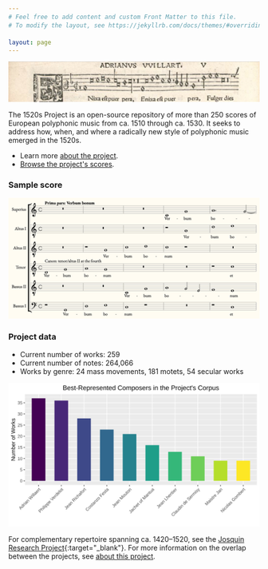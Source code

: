 ```yaml
---
# Feel free to add content and custom Front Matter to this file.
# To modify the layout, see https://jekyllrb.com/docs/themes/#overriding-theme-defaults

layout: page
---
```


![1520s Project banner](1520s_banner.png)

The 1520s Project is an open-source repository of more than 250 scores of European polyphonic music from ca. 1510 through ca. 1530. It seeks to address how, when, and where a radically new style of polyphonic music emerged in the 1520s.
+ Learn more [about the project](about).
+ [Browse the project's scores](browse).

### Sample score

![Sample score](sample_score.png)

### Project data
+ Current number of works: 259
+ Current number of notes: 264,066
+ Works by genre: 24 mass movements, 181 motets, 54 secular works

![Project summary](project_summary.svg)

For complementary repertoire spanning ca. 1420–1520, see the [Josquin Research Project](http://josquin.stanford.edu){:target="_blank"}. For more information on the overlap between the projects, see [about this project](about).
